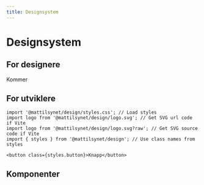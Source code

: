 ```yaml
---
title: Designsystem
---
```


# Designsystem

## For designere

Kommer

## For utviklere

```
import '@mattilsynet/design/styles.css'; // Load styles
import logo from '@mattilsynet/design/logo.svg'; // Get SVG url code if Vite
import logo from '@mattilsynet/design/logo.svg?raw'; // Get SVG source code if Vite
import { styles } from '@mattilsynet/design'; // Use class names from styles

<button class={styles.button}>Knapp</button>
```

## Komponenter

<Overview exclude="uu,tokens" />